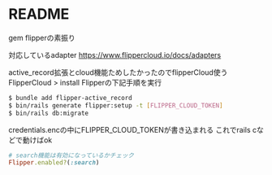 # README

gem flipperの素振り

対応しているadapter
https://www.flippercloud.io/docs/adapters

active_record拡張とcloud機能ためしたかったのでflipperCloud使う
FlipperCloud > install Flipperの下記手順を実行

```sh
$ bundle add flipper-active_record
$ bin/rails generate flipper:setup -t [FLIPPER_CLOUD_TOKEN]
$ bin/rails db:migrate
```
credentials.encの中にFLIPPER_CLOUD_TOKENが書き込まれる
これでrails cなどで動けばok
```ruby
# search機能は有効になっているかチェック
Flipper.enabled?(:search)
```

